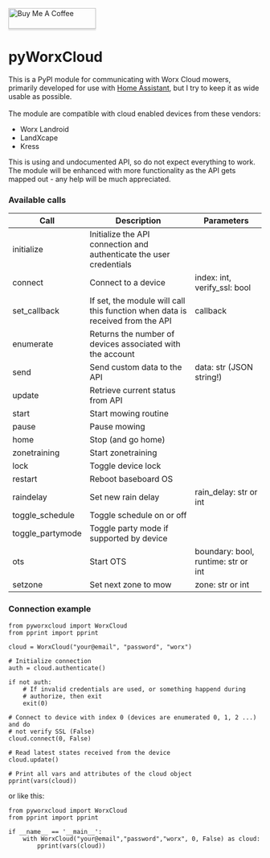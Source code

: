 <a href="https://www.buymeacoffee.com/mtrab" target="_blank"><img src="https://www.buymeacoffee.com/assets/img/custom_images/orange_img.png" alt="Buy Me A Coffee" style="height: 41px !important;width: 174px !important;box-shadow: 0px 3px 2px 0px rgba(190, 190, 190, 0.5) !important;-webkit-box-shadow: 0px 3px 2px 0px rgba(190, 190, 190, 0.5) !important;" ></a>

# pyWorxCloud

This is a PyPI module for communicating with Worx Cloud mowers, primarily developed for use with [Home Assistant](https://home-assistant.io), but I try to keep it as wide usable as possible.<br/>
<br/>
The module are compatible with cloud enabled devices from these vendors:<br/>
- Worx Landroid
- LandXcape
- Kress

This is using and undocumented API, so do not expect everything to work.<br/>
The module will be enhanced with more functionality as the API gets mapped out - any help will be much appreciated.

### Available calls

Call | Description | Parameters
---|---|---
initialize | Initialize the API connection and authenticate the user credentials |
connect | Connect to a device | index: int, verify_ssl: bool
set_callback | If set, the module will call this function when data is received from the API | callback
enumerate | Returns the number of devices associated with the account |
send | Send custom data to the API | data: str (JSON string!)
update | Retrieve current status from API |
start | Start mowing routine |
pause | Pause mowing |
home | Stop (and go home) |
zonetraining | Start zonetraining |
lock | Toggle device lock |
restart | Reboot baseboard OS |
raindelay | Set new rain delay | rain_delay: str or int
toggle_schedule | Toggle schedule on or off |
toggle_partymode | Toggle party mode if supported by device |
ots | Start OTS | boundary: bool, runtime: str or int
setzone | Set next zone to mow | zone: str or int

### Connection example
```
from pyworxcloud import WorxCloud
from pprint import pprint

cloud = WorxCloud("your@email", "password", "worx")

# Initialize connection
auth = cloud.authenticate()

if not auth:
    # If invalid credentials are used, or something happend during
    # authorize, then exit
    exit(0)

# Connect to device with index 0 (devices are enumerated 0, 1, 2 ...) and do
# not verify SSL (False)
cloud.connect(0, False)

# Read latest states received from the device
cloud.update()

# Print all vars and attributes of the cloud object
pprint(vars(cloud))
```

or like this:

```
from pyworxcloud import WorxCloud
from pprint import pprint

if __name__ == '__main__':
    with WorxCloud("your@email","password","worx", 0, False) as cloud:
        pprint(vars(cloud))
